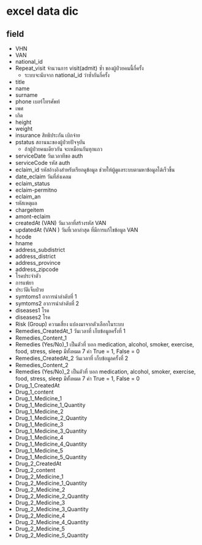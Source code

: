 # excel data dic
## field
- VHN
- VAN
- national_id
- Repeat_visit จำนวนการ visit(admit) ซ้ำ ของผู้ป่วยคนนี้กี่ครั้ง
    - ระบบจะนับจาก national_id ว่าซ้ำกันกี่ครั้ง
- title
- name
- surname
- phone เบอร์โทรศัพท์
- เพศ
- เกิด
- height
- weight
- insurance สิทธิประกัน เบิกจ่าย
- pstatus สถานนะของผู้ป่วยปัจจุบัน
    - ถ้าผู้ป่วยคนเดียวกัน จะเหมือนกันทุกแถว
- serviceDate วันเวลาทีขอ auth
- serviceCode รหัส auth
- eclaim_id รหัสอ้างอิงสำหรับเรียกดูข้อมูล ช่วยให้ผู้ดูแลระบบตามหาข้อมูลได้เร็วขึ้น
- date_eclaim วันที่ส่งเคลม
- eclaim_status
- eclaim-permitno
- eclaim_an
- รหัสเหตุผล
- chargeitem
- amont-eclaim
- createdAt (VAN) วันเวลาที่สร้างรหัส VAN
- updatedAt (VAN ) วันที่เวลาล่าสุด ที่มีการแก้ไขข้อมูล VAN
- hcode
- hname
- address_subdistrict
- address_district
- address_province
- address_zipcode
- โรคประจำตัว
- การแพ้ยา
- ประวัติเจ็บป่วย
- symtoms1 อาการนำลำดับที่ 1
- symtoms2 อาการนำลำดับที่ 2
- diseases1 โรค
- diseases2 โรค
- Risk (Group) ความเสี่ยง แปลงมาจากตัวเลือกในระบบ
- Remedies_CreatedAt_1 วันเวลาที่ เก็บข้อมูลครั้งที่ 1
- Remedies_Content_1
- Remedies (Yes/No)_1 เป็นตัวที่ บอก medication, alcohol, smoker, exercise, food, stress, sleep  มีทั้งหมด 7 ค่า  True = 1,  False = 0
- Remedies_CreatedAt_2 วันเวลาที่ เก็บข้อมูลครั้งที่ 2
- Remedies_Content_2
- Remedies (Yes/No)_2 เป็นตัวที่ บอก medication, alcohol, smoker, exercise, food, stress, sleep  มีทั้งหมด 7 ค่า  True = 1,  False = 0
- Drug_1_CreatedAt
- Drug_1_content
- Drug_1_Medicine_1
- Drug_1_Medicine_1_Quantity
- Drug_1_Medicine_2
- Drug_1_Medicine_2_Quantity
- Drug_1_Medicine_3
- Drug_1_Medicine_3_Quantity
- Drug_1_Medicine_4
- Drug_1_Medicine_4_Quantity
- Drug_1_Medicine_5
- Drug_1_Medicine_5_Quantity
- Drug_2_CreatedAt
- Drug_2_content
- Drug_2_Medicine_1
- Drug_2_Medicine_1_Quantity
- Drug_2_Medicine_2
- Drug_2_Medicine_2_Quantity
- Drug_2_Medicine_3
- Drug_2_Medicine_3_Quantity
- Drug_2_Medicine_4
- Drug_2_Medicine_4_Quantity
- Drug_2_Medicine_5
- Drug_2_Medicine_5_Quantity
